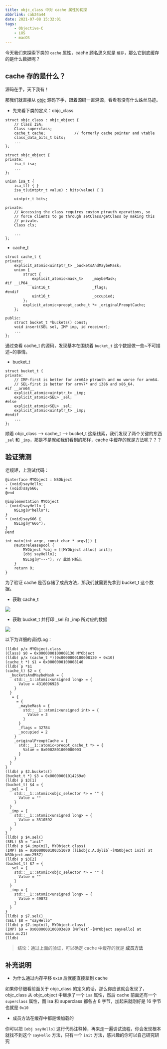 ```yaml
---
title: objc_class 中对 cache 属性的初探
abbrlink: cab24a44
date: 2021-07-08 15:32:01
tags:
    - Objective-C
    - iOS
    - macOS
---
```


今天我们来探索下类的 `cache` 属性，cache 顾名思义就是 `缓存`，那么它到底缓存的是什么数据呢？

## cache 存的是什么？

源码在手，天下我有！

那我们就直接从 [objc](https://opensource.apple.com/tarballs/objc4/) 源码下手，跟着源码一直溯源，看看有没有什么蛛丝马迹。

- 先来看下类的定义：objc_class

```ObjC
struct objc_class : objc_object {
    // Class ISA;
    Class superclass;
    cache_t cache;             // formerly cache pointer and vtable
    class_data_bits_t bits; 
    ...
};

struct objc_object {
private:
    isa_t isa;
    ...
};

union isa_t {
    isa_t() { }
    isa_t(uintptr_t value) : bits(value) { }

    uintptr_t bits;

private:
    // Accessing the class requires custom ptrauth operations, so
    // force clients to go through setClass/getClass by making this
    // private.
    Class cls;
    
    ...
};
```

- cache_t

```ObjC
struct cache_t {
private:
    explicit_atomic<uintptr_t> _bucketsAndMaybeMask;
    union {
        struct {
            explicit_atomic<mask_t>    _maybeMask;
#if __LP64__
            uint16_t                   _flags;
#endif
            uint16_t                   _occupied;
        };
        explicit_atomic<preopt_cache_t *> _originalPreoptCache;
    };

public:
    struct bucket_t *buckets() const;
    void insert(SEL sel, IMP imp, id receiver);
    ...
};
```

通过查看 cache_t 的源码，发现基本在围绕着 `bucket_t` 这个数据做一些~不可描述~的事情。

- bucket_t

```ObjC
struct bucket_t {
private:
    // IMP-first is better for arm64e ptrauth and no worse for arm64.
    // SEL-first is better for armv7* and i386 and x86_64.
#if __arm64__
    explicit_atomic<uintptr_t> _imp;
    explicit_atomic<SEL> _sel;
#else
    explicit_atomic<SEL> _sel;
    explicit_atomic<uintptr_t> _imp;
#endif
    ...
};
```

顺着 objc_class --> cache_t --> bucket_t 这条线索，我们发现了两个关键的东西 `_sel` 和 `_imp`，那是不是就如我们看到的那样，cache 中缓存的就是方法呢？？？

## 验证猜测

老规矩，上测试代码：

<!-- ![](/images/2021/07/103.png) -->

```ObjC
@interface MYObject : NSObject
- (void)sayHello;
+ (void)say666;
@end

@implementation MYObject
- (void)sayHello {
    NSLog(@"hello");
}
+ (void)say666 {
    NSLog(@"666");
}
@end

int main(int argc, const char * argv[]) {
    @autoreleasepool {
        MYObject *obj = [[MYObject alloc] init];
        [obj sayHello];
        NSLog(@"---"); // 此处下断点
    }
    return 0;
}
```

为了验证 cache 是否存储了成员方法，那我们就需要先拿到 bucket_t 这个数据。

- 获取 cache_t

![](/images/2021/07/104.png)

- 获取 bucket_t 并打印 _sel 和 _imp 所对应的数据

![](/images/2021/07/105.png)

以下为详细的调试Log：

```
(lldb) p/x MYObject.class
(Class) $0 = 0x0000000100008130 MYObject
(lldb) p/x (cache_t *)(0x0000000100008130 + 0x10)
(cache_t *) $1 = 0x0000000100008140
(lldb) p *$1
(cache_t) $2 = {
  _bucketsAndMaybeMask = {
    std::__1::atomic<unsigned long> = {
      Value = 4316096928
    }
  }
   = {
     = {
      _maybeMask = {
        std::__1::atomic<unsigned int> = {
          Value = 3
        }
      }
      _flags = 32784
      _occupied = 2
    }
    _originalPreoptCache = {
      std::__1::atomic<preopt_cache_t *> = {
        Value = 0x0002801000000003
      }
    }
  }
}
(lldb) p $2.buckets()
(bucket_t *) $3 = 0x00000001014269a0
(lldb) p $3[1]
(bucket_t) $4 = {
  _sel = {
    std::__1::atomic<objc_selector *> = "" {
      Value = ""
    }
  }
  _imp = {
    std::__1::atomic<unsigned long> = {
      Value = 3510592
    }
  }
}
(lldb) p $4.sel()
(SEL) $5 = "init"
(lldb) p $4.imp(nil, MYObject.class)
(IMP) $6 = 0x0000000100351070 (libobjc.A.dylib`-[NSObject init] at NSObject.mm:2557)
(lldb) p $3[2]
(bucket_t) $7 = {
  _sel = {
    std::__1::atomic<objc_selector *> = "" {
      Value = ""
    }
  }
  _imp = {
    std::__1::atomic<unsigned long> = {
      Value = 49072
    }
  }
}
(lldb) p $7.sel()
(SEL) $8 = "sayHello"
(lldb) p $7.imp(nil, MYObject.class)
(IMP) $9 = 0x0000000100003e80 (MYTest`-[MYObject sayHello] at main.m:21)
(lldb) 
```

> 结论：通过上面的验证，可以确定 cache 中缓存的就是 **成员方法**

<!-- ## 扩容时机 -->

## 补充说明

- 为什么通过内存平移 `0x10` 后就能直接拿到 cache

如果你仔细看前面关于 objc_class 的定义的话，那么你应该就会发现了，objc_class 从 objc_object 中继承了一个 `isa` 属性，然后 cache 前面还有一个 `superclass` 属性，而 isa 和 superclass 都各占 8 字节，加起来就刚好是 16 字节也就是 `0x10`

- 成员方法在缓存中都是懒加载的

你可以把 `[obj sayHello]` 这行代码注释掉，再来走一遍调试流程，你会发现根本就找不到这个 `sayHello` 方法，只有一个 `init` 方法，感兴趣的你可以自己研究研究
